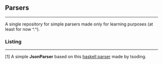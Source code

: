 ## Parsers
___
A single repository for simple parsers made only for learning purposes (at least for now ^.^).

###  Listing
___
[1] A simple **JsonParser** based on this [haskell parser](https://github.com/tsoding/haskell-json) made by tsoding. 